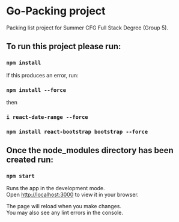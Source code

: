 # Go-Packing project

Packing list project for Summer CFG Full Stack Degree (Group 5).

## To run this project please run:

### `npm install`

If this produces an error, run:

### `npm install --force`

then

### `i react-date-range --force`
###  `npm install react-bootstrap bootstrap --force`

## Once the node_modules directory has been created run:

### `npm start`

Runs the app in the development mode.\
Open [http://localhost:3000](http://localhost:3000) to view it in your browser.

The page will reload when you make changes.\
You may also see any lint errors in the console.
